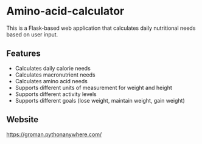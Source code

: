 # Amino-acid-calculator

This is a Flask-based web application that calculates daily nutritional needs based on user input.

## Features

- Calculates daily calorie needs
- Calculates macronutrient needs
- Calculates amino acid needs
- Supports different units of measurement for weight and height
- Supports different activity levels
- Supports different goals (lose weight, maintain weight, gain weight)

## Website

https://groman.pythonanywhere.com/
